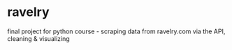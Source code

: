 # ravelry
final project for python course - scraping data from ravelry.com via the API, cleaning &amp; visualizing
